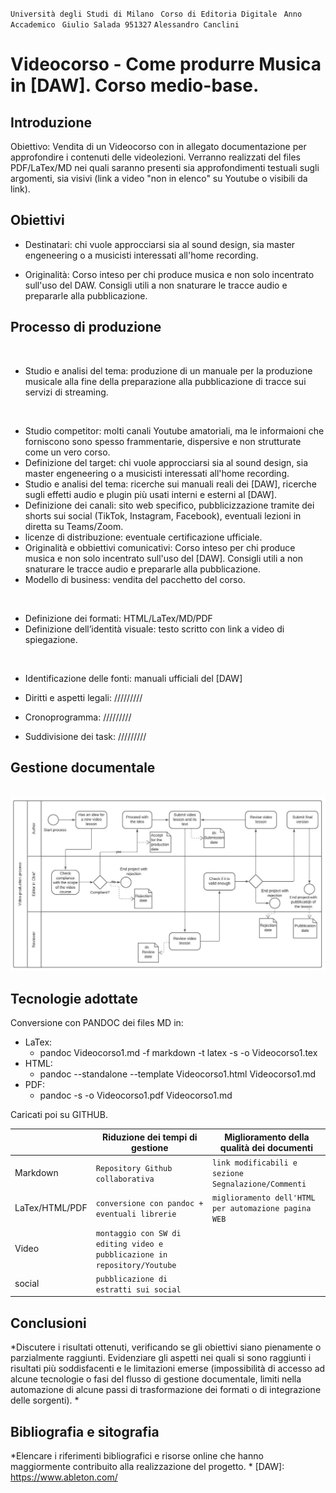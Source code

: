 
`` Università degli Studi di Milano ``
`` Corso di Editoria Digitale`` 
`` Anno Accademico``
`` Giulio Salada 951327`` 
`` Alessandro Canclini `` 



# Videocorso - Come produrre Musica in [DAW]. Corso medio-base.

## Introduzione

Obiettivo: Vendita di un Videocorso con in allegato documentazione per approfondire i contenuti delle videolezioni.
Verranno realizzati del files PDF/LaTex/MD nei quali saranno presenti sia approfondimenti testuali sugli argomenti, sia visivi (link a video "non in elenco" su Youtube o visibili da link).

## Obiettivi 

- Destinatari: chi vuole approcciarsi sia al sound design, sia master engeneering o a musicisti interessati all'home recording.

- Originalità: Corso inteso per chi produce musica e non solo incentrato sull'uso del DAW. 
Consigli utili a non snaturare le tracce audio e prepararle alla pubblicazione.

## Processo di produzione
<br>
<!---->

- Studio e analisi del tema: produzione di un manuale per la produzione musicale alla fine della preparazione alla pubblicazione di tracce sui servizi di streaming.

<br>
<!---->

- Studio competitor: molti canali Youtube amatoriali, ma le informaioni che forniscono sono spesso frammentarie, dispersive e non strutturate come un vero corso.
- Definizione del target: chi vuole approcciarsi sia al sound design, sia master engeneering o a musicisti interessati all'home recording.
- Studio e analisi del tema: ricerche sui manuali reali dei [DAW], ricerche sugli effetti audio e plugin più usati interni e esterni al [DAW].
- Definizione dei canali: sito web specifico, pubblicizzazione tramite dei shorts sui social (TikTok, Instagram, Facebook), eventuali lezioni in diretta su Teams/Zoom.
- licenze di distribuzione: eventuale certificazione ufficiale.
- Originalità e obbiettivi comunicativi: Corso inteso per chi produce musica e non solo incentrato sull'uso del [DAW]. 
Consigli utili a non snaturare le tracce audio e prepararle alla pubblicazione.
- Modello di business: vendita del pacchetto del corso.

<br>
<!---->

- Definizione dei formati: HTML/LaTex/MD/PDF
- Definizione dell’identità visuale: testo scritto con link a video di spiegazione.

<br>
<!---->

- Identificazione delle fonti: manuali ufficiali del [DAW]

- Diritti e aspetti legali: /////////
- Cronoprogramma: /////////
- Suddivisione dei task: /////////



<!--Descrivere le attività sviluppate all'interno del progetto per realizzare il prodotto.
> Nel farlo è utile riferirsi alle possibili attività elencate nella lezione 5, slide 4-7. 
-->
## Gestione documentale

​	![flusso di lavoro](img/Flusso_di_lavoro_editoria.jpeg)

<!--Descrivere il *flusso di gestione documentale* definito per il progetto. Ad esempio, la raccolta delle fonti, la revisione dei contenuti, la trasformazione dei formati, la strutturazione dei contenuti, la definizione dello stile grafico.
> Il flusso può essere descritto utilizzando BPMN, lezione 5, slide 9. In alternativa, se si preferisce restare su un formato di puro testo è possibile usare il linguaggio Mermaid, supportato da alcuni editor Markdown. -->

## Tecnologie adottate


Conversione con PANDOC dei files MD in:
- LaTex: 
    - pandoc Videocorso1.md -f markdown -t latex -s -o Videocorso1.tex
- HTML:
    - pandoc --standalone --template Videocorso1.html Videocorso1.md
- PDF:
    - pandoc -s -o Videocorso1.pdf Videocorso1.md

Caricati poi su GITHUB.


|          |Riduzione dei tempi di gestione  |Miglioramento della qualità dei documenti |
|----------|-------------------------------|-----------------------------|
|Markdown  | `Repository Github collaborativa` | `link modificabili e sezione Segnalazione/Commenti` |
|LaTex/HTML/PDF |`conversione con pandoc + eventuali librerie` | `miglioramento dell'HTML per automazione pagina WEB` |
|Video     |`montaggio con SW di editing video e pubblicazione in repository/Youtube` |  |
|social    |`pubblicazione di estratti sui social` |  |



<!-- 
> Per presentare il contributo delle diverse tecnologie addottate è possibile elencarle in una tabella. Può anche essere utili confrontare una versione ASIS del flusso di gestione, senza la tecnologia adottata, e una TOBE che include la tecnologia adottata.
> Includere nella relazione o in appendice gli script e le configurazioni adottati, possibilmente con riferimento ad un repository documentale.  

|                |Riduzione dei tempi di gestione                          |Miglioramento della qualità dei documenti                         |
|----------------|-------------------------------|-----------------------------|
|Markdown |`'Isn't this fun?'`            |'Isn't this fun?'            |
|XSLT       |`"Isn't this fun?"`            |"Isn't this fun?"            |
|ePud         |`-- is en-dash, --- is em-dash`|-- is en-dash, --- is em-dash|
 -->

## Conclusioni

*Discutere i risultati ottenuti, verificando se gli obiettivi siano pienamente o parzialmente raggiunti. Evidenziare gli aspetti nei quali si sono raggiunti i risultati più soddisfacenti e le limitazioni emerse (impossibilità di accesso ad alcune tecnologie o fasi del flusso di gestione documentale, limiti nella automazione di alcune passi di trasformazione dei formati o di integrazione delle sorgenti). 
*

## Bibliografia e sitografia

*Elencare i riferimenti bibliografici e risorse online che hanno maggiormente contribuito alla realizzazione del progetto.
*
[DAW]: https://www.ableton.com/


<!-- > Ci possono essere diversi modi di gestire le citazioni in markdown, uno di questi è attraverso le note

Esempio di nota [^fn1]. Altro testo. Altra citazione[^fn2].

[^fn1]: Citazione con nota.
[^fn2]: Altra citazione.
--
